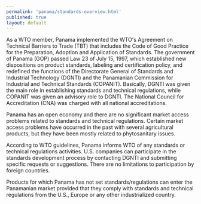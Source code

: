 ```yaml
---
permalink: 'panama/standards-overview.html'
published: true
layout: default
---
```

As a WTO member, Panama implemented the WTO's Agreement on Technical Barriers to Trade (TBT) that includes the Code of Good Practice for the Preparation, Adoption and Application of Standards. The government of Panama (GOP) passed Law 23 of July 15, 1997, which established new dispositions on product standards, labeling and certification policy, and redefined the functions of the Directorate General of Standards and Industrial Technology (DGNTI) and the Panamanian Commission for Industrial and Technical Standards (COPANIT). Basically, DGNTI was given the main role in establishing standards and technical regulations, while COPANIT was given an advisory role to DGNTI. The National Council for Accreditation (CNA) was charged with all national accreditations.

Panama has an open economy and there are no significant market access problems related to standards and technical regulations. Certain market access problems have occurred in the past with several agricultural products, but they have been mostly related to phytosanitary issues.

According to WTO guidelines, Panama informs WTO of any standards or technical regulations activities. U.S. companies can participate in the standards development process by contacting DGNTI and submitting specific requests or suggestions. There are no limitations to participation by foreign countries.

Products for which Panama has not set standards/regulations can enter the Panamanian market provided that they comply with standards and technical regulations from the U.S., Europe or any other industrialized country.
